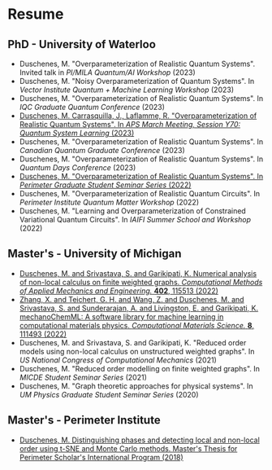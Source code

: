 # Resume

## PhD - University of Waterloo
- Duschenes, M. "Overparameterization of Realistic Quantum Systems". Invited talk in *PI/MILA Quantum/AI Workshop* (2023)
- Duschenes, M. "Noisy Overparameterization of Quantum Systems". In *Vector Institute Quantum + Machine Learning Workshop* (2023)
- Duschenes, M. "Overparameterization of Realistic Quantum Systems". In *IQC Graduate Quantum Conference* (2023)
- [Duschenes, M. Carrasquilla, J., Laflamme, R. "Overparameterization of Realistic Quantum Systems". In *APS March Meeting, Session Y70: Quantum System Learning* (2023)](https://meetings.aps.org/Meeting/MAR23/Session/Y70.5)
- Duschenes, M. "Overparameterization of Realistic Quantum Systems". In *Canadian Quantum Graduate Conference* (2023)
- Duschenes, M. "Overparameterization of Realistic Quantum Systems". In *Quantum Days Conference* (2023)
- [Duschenes, M. "Overparameterization of Realistic Quantum Systems". In *Perimeter Graduate Student Seminar Series* (2022)](https://pirsa.org/22110060)
- Duschenes, M. "Overparameterization of Realistic Quantum Circuits". In *Perimeter Institute Quantum Matter Workshop* (2022)
- Duschenes, M. "Learning and Overparameterization of Constrained Variational Quantum Circuits". In *IAIFI Summer School and Workshop* (2022)

## Master's - University of Michigan
- [Duschenes, M. and Srivastava, S. and Garikipati, K. Numerical analysis of non-local calculus on finite weighted graphs. *Computational Methods of Applied Mechanics and Engineering.* **402**, 115513 (2022)](https://doi.org/10.1016/j.cma.2022.115513)
- [Zhang, X. and Teichert, G. H. and Wang, Z. and Duschenes, M. and Srivastava, S. and Sunderarajan, A. and Livingston, E. and Garikipati, K. mechanoChemML: A software library for machine learning in computational materials physics. *Computational Materials Science.* **8**, 111493 (2022)](https://doi.org/10.1016/j.commatsci.2022.111493)
- Duschenes, M. and Srivastava, S. and Garikipati, K. "Reduced order models using non-local calculus on unstructured weighted graphs". In *US National Congress of Computational Mechanics* (2021)
- Duschenes, M. "Reduced order modelling on finite weighted graphs". In *MICDE Student Seminar Series* (2021)
- Duschenes, M. "Graph theoretic approaches for physical systems". In *UM Physics Graduate Student Seminar Series* (2020)

## Master's - Perimeter Institute
- [Duschenes, M. Distinguishing phases and detecting local and non-local order using t-SNE and Monte Carlo methods. Master's Thesis for Perimeter Scholar's International Program (2018)](assets/data/potts.pdf)